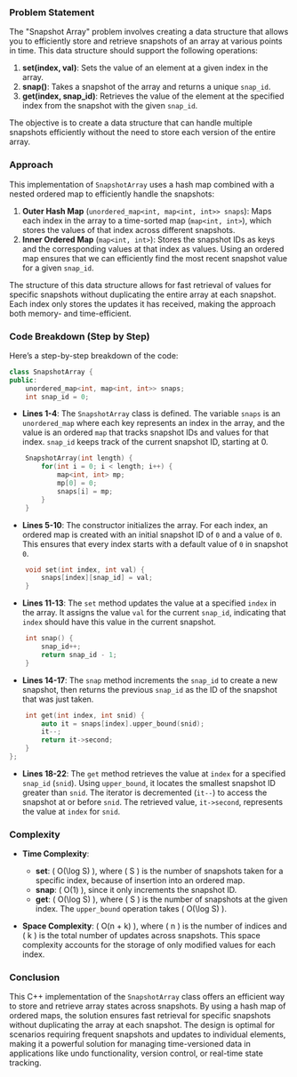 
### Problem Statement
The "Snapshot Array" problem involves creating a data structure that allows you to efficiently store and retrieve snapshots of an array at various points in time. This data structure should support the following operations:
1. **set(index, val)**: Sets the value of an element at a given index in the array.
2. **snap()**: Takes a snapshot of the array and returns a unique `snap_id`.
3. **get(index, snap_id)**: Retrieves the value of the element at the specified index from the snapshot with the given `snap_id`.

The objective is to create a data structure that can handle multiple snapshots efficiently without the need to store each version of the entire array.

### Approach
This implementation of `SnapshotArray` uses a hash map combined with a nested ordered map to efficiently handle the snapshots:
1. **Outer Hash Map** (`unordered_map<int, map<int, int>> snaps`): Maps each index in the array to a time-sorted map (`map<int, int>`), which stores the values of that index across different snapshots.
2. **Inner Ordered Map** (`map<int, int>`): Stores the snapshot IDs as keys and the corresponding values at that index as values. Using an ordered map ensures that we can efficiently find the most recent snapshot value for a given `snap_id`.

The structure of this data structure allows for fast retrieval of values for specific snapshots without duplicating the entire array at each snapshot. Each index only stores the updates it has received, making the approach both memory- and time-efficient.

### Code Breakdown (Step by Step)

Here’s a step-by-step breakdown of the code:

```cpp
class SnapshotArray {
public:
    unordered_map<int, map<int, int>> snaps;
    int snap_id = 0;
```
- **Lines 1-4**: The `SnapshotArray` class is defined. The variable `snaps` is an `unordered_map` where each key represents an index in the array, and the value is an ordered `map` that tracks snapshot IDs and values for that index. `snap_id` keeps track of the current snapshot ID, starting at 0.

```cpp
    SnapshotArray(int length) {
        for(int i = 0; i < length; i++) {
            map<int, int> mp;
            mp[0] = 0;
            snaps[i] = mp;
        }
    }
```
- **Lines 5-10**: The constructor initializes the array. For each index, an ordered map is created with an initial snapshot ID of `0` and a value of `0`. This ensures that every index starts with a default value of `0` in snapshot `0`.

```cpp
    void set(int index, int val) {
        snaps[index][snap_id] = val;
    }
```
- **Lines 11-13**: The `set` method updates the value at a specified `index` in the array. It assigns the value `val` for the current `snap_id`, indicating that `index` should have this value in the current snapshot.

```cpp
    int snap() {
        snap_id++;
        return snap_id - 1;
    }
```
- **Lines 14-17**: The `snap` method increments the `snap_id` to create a new snapshot, then returns the previous `snap_id` as the ID of the snapshot that was just taken.

```cpp
    int get(int index, int snid) {
        auto it = snaps[index].upper_bound(snid);
        it--;
        return it->second;
    }
};
```
- **Lines 18-22**: The `get` method retrieves the value at `index` for a specified `snap_id` (`snid`). Using `upper_bound`, it locates the smallest snapshot ID greater than `snid`. The iterator is decremented (`it--`) to access the snapshot at or before `snid`. The retrieved value, `it->second`, represents the value at `index` for `snid`.

### Complexity
- **Time Complexity**:
  - **set**: \( O(\log S) \), where \( S \) is the number of snapshots taken for a specific index, because of insertion into an ordered map.
  - **snap**: \( O(1) \), since it only increments the snapshot ID.
  - **get**: \( O(\log S) \), where \( S \) is the number of snapshots at the given index. The `upper_bound` operation takes \( O(\log S) \).

- **Space Complexity**: \( O(n + k) \), where \( n \) is the number of indices and \( k \) is the total number of updates across snapshots. This space complexity accounts for the storage of only modified values for each index.

### Conclusion
This C++ implementation of the `SnapshotArray` class offers an efficient way to store and retrieve array states across snapshots. By using a hash map of ordered maps, the solution ensures fast retrieval for specific snapshots without duplicating the array at each snapshot. The design is optimal for scenarios requiring frequent snapshots and updates to individual elements, making it a powerful solution for managing time-versioned data in applications like undo functionality, version control, or real-time state tracking.
